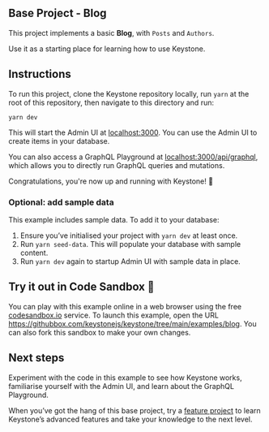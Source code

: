 ## Base Project - Blog

This project implements a basic **Blog**, with `Posts` and `Authors`.

Use it as a starting place for learning how to use Keystone.

## Instructions

To run this project, clone the Keystone repository locally, run `yarn` at the root of this repository, then navigate to this directory and run:

```shell
yarn dev
```

This will start the Admin UI at [localhost:3000](http://localhost:3000).
You can use the Admin UI to create items in your database.

You can also access a GraphQL Playground at [localhost:3000/api/graphql](http://localhost:3000/api/graphql), which allows you to directly run GraphQL queries and mutations.

Congratulations, you're now up and running with Keystone! 🚀

### Optional: add sample data

This example includes sample data. To add it to your database:

1. Ensure you’ve initialised your project with `yarn dev` at least once.
2. Run `yarn seed-data`. This will populate your database with sample content.
3. Run `yarn dev` again to startup Admin UI with sample data in place.

## Try it out in Code Sandbox 🧪

You can play with this example online in a web browser using the free [codesandbox.io](https://codesandbox.io/) service. To launch this example, open the URL https://githubbox.com/keystonejs/keystone/tree/main/examples/blog. You can also fork this sandbox to make your own changes.

## Next steps

Experiment with the code in this example to see how Keystone works, familiarise yourself with the Admin UI, and learn about the GraphQL Playground.

When you’ve got the hang of this base project, try a [feature project](../) to learn Keystone’s advanced features and take your knowledge to the next level.
